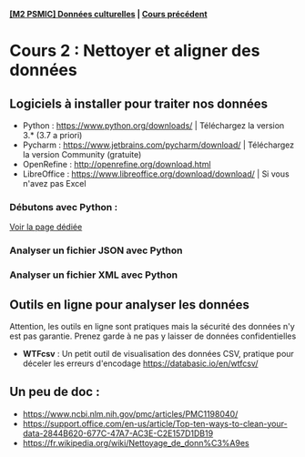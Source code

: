 **[[M2 PSMIC] Données culturelles](README.md) | [Cours précédent](cours-1.md)**

# Cours 2 : Nettoyer et aligner des données

## Logiciels à installer pour traiter nos données
- Python : https://www.python.org/downloads/ | Téléchargez la version 3.* (3.7 a priori)
- Pycharm : https://www.jetbrains.com/pycharm/download/ | Téléchargez la version Community (gratuite)
- OpenRefine : http://openrefine.org/download.html
- LibreOffice : https://www.libreoffice.org/download/download/ | Si vous n'avez pas Excel

### Débutons avec Python :
[Voir la page dédiée](cours-2-debutons-avec-python.md)

### Analyser un fichier JSON avec Python

### Analyser un fichier XML avec Python

## Outils en ligne pour analyser les données
Attention, les outils en ligne sont pratiques mais la sécurité des données n'y est pas garantie. Prenez garde à ne pas y laisser de données confidentielles
- **WTFcsv** : Un petit outil de visualisation des données CSV, pratique pour déceler les erreurs d'encodage https://databasic.io/en/wtfcsv/


## Un peu de doc :
- https://www.ncbi.nlm.nih.gov/pmc/articles/PMC1198040/
- https://support.office.com/en-us/article/Top-ten-ways-to-clean-your-data-2844B620-677C-47A7-AC3E-C2E157D1DB19
- https://fr.wikipedia.org/wiki/Nettoyage_de_donn%C3%A9es

